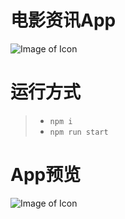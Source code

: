 # 电影资讯App

![Image of Icon](http://up526.com/github/movieicon.jpg)

# 运行方式
  > - `npm i`
  > - `npm run start`

# App预览
![Image of Icon](http://up526.com/github/kkmovie.jpg)
